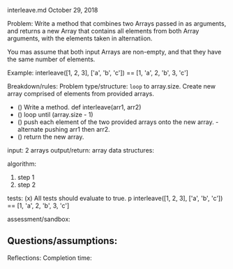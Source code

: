 interleave.md
October 29, 2018

Problem:
Write a method that combines two Arrays passed in as arguments, and returns a new Array that contains all elements from both Array arguments, with the elements taken in alternatiion.

You mas assume that both input Arrays are non-empty, and that they have the same number of elements.

Example:
interleave([1, 2, 3], ['a', 'b', 'c']) == [1, 'a', 2, 'b', 3, 'c']


Breakdown/rules:
Problem type/structure: `loop` to array.size. Create new array comprised of elements from provided arrays.

- () Write a method. def interleave(arr1, arr2)
- () loop until (array.size - 1)
- () push each element of the two provided arrays onto the new array.
        - alternate pushing arr1 then arr2.
- () return the new array.

input: 2 arrays
output/return: array
data structures:

algorithm:
1. step 1
2. step 2

tests:
(x) All tests should evaluate to true.
p interleave([1, 2, 3], ['a', 'b', 'c']) == [1, 'a', 2, 'b', 3, 'c']

assessment/sandbox:


Questions/assumptions:
-


Reflections:
Completion time:
